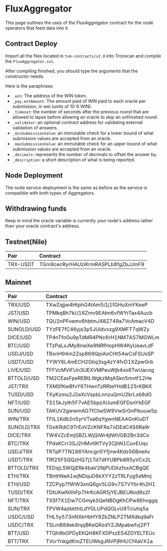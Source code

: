 # FluxAggregator

This page outlines the uses of the FluxAggregator contract for the node operators that feed data into it.

## Contract Deploy

Import all the files located in `tvm-contracts/v2.0` into Tronscan and compile the `FluxAggregator.sol`.

After compiling finished, you should type the arguments that the constructor needs.

Here is the paraphrase:

- `_win`: The address of the WIN token.
- `_pay,entAmount`: The amount paid of WIN paid to each oracle per submission, in wei (units of 10⁻6 WIN).
- `_timeout`:  the number of seconds after the previous round that are allowed to lapse before allowing an oracle to skip an unfinished round.
- `_validator`: an optional contract address for validating external validation of answers.
- `_minSubmissionValue`: an immutable check for a lower bound of what submission values are accepted from an oracle.
- `_maxSubmissionValue`: an immutable check for an upper bound of what submission values are accepted from an oracle.
- `_decimals`: represents the number of decimals to offset the answer by.
- `_description`: a short description of what is being reported.

## Node Deployment

The node service deployment is the same as before as the service is compatible with both types of Aggregators.

## Withdrawing funds

Keep in mind the oracle variable is currently your node's address rather than your oracle contract's address.

## Testnet(Nile)

|Pair|Contract|
|:--|:--|
|TRX-USDT|TGm9cecRyrHAUziKrmRASPLb8fgZbJJmF9|

## Mainnet

| Pair     | Contract                           |
| :------- | :--------------------------------- |
|TRX/USD  | TXwZqjjw4HtphG4tAm5i1j1fGHuXmYKeeP |
|JST/USD  | TPMkqBh7kU16Zmv9EAtm6vfWYrTax4Aucb |
|WIN/USD  | TQU2nPFvemv6hbtmJ48Z749a7VcAmacV4D |
|SUNOLD/USD  | TYzFE7fC46yjs3p5JUidvxzg9XMFT7qWZy |
|DICE/USD | TP4nTfoGu9pTdMR4PNc6rH1NM7AS7MGWLm |
|BTC/USD  | TTzPaLxJMy8nwXe9NRfHopHW4KyUeavLdF |
|USDJ/USD | TBxnH94m2Zsp869QpiAoCHt54wCsFSUsSP |
|USDT/USD | TYWY6L4mECH2Gtiq3sg4zY4fvD1XZpwGrb |
|LIVE/USD | TFFVcMViFUn3UEXVMPeuWjb4xo6TwUacog |
|BTTOLD/USD  | TM2CEasFpeREBtLWgkzMqASkn5mvtf12He |
|JST/TRX  | TXMSfKwBfvY6THwnTzRRteYHdB125rKBKK |
|TUSD/USD | TXyKzmu2J2eXcVspbLnnzuQmU2krLxb8dG |
|NFT/USD  | TS15kJyth5F7vAE5bpzAUumEGFDsnYkEGF |
|SUN/USD  | TAKUV2gwwmAG7fCtwSW9VwSrGnPikuuw5p |
|WIN/TRX  | TFtL1Kdb2n5yrVTxa6qYgwnNEAAGnKiuDT |
|SUNOLD/TRX  | TGoKRdiC9TrEoVZcKNFRa7oDEdC4S6Ra9r |
|DICE/TRX | TW4VZcEmjSBZLWjQiWr4jNitVGB2Bn3dCo |
|BTC/TRX  | TPdsKCrr3SJ2HMvt9tTVy3CjhN1CuvEUqc |
|USDJ/TRX | TRTpP7TN186YAncgn5Yfjnw4Kds56BneAc |
|USDT/TRX | TRf25FSQQzHQ7j1Td7dtYUBPb8R5yVCx2L |
|BTTOLD/TRX  | TEDsjLSWQjERk4baV2NjPUDAzfxxACBgQE |
|ETH/TRX  | TBnthNeA1wjNDquD6kXYY2zTRLFyg5eMmj |
|ETH/USD  | TZCPyp7fWW3xnQ6gv5LG9v7S7VYbr4h2H1 |
|TUSD/TRX | TDtUKwNXhFp7HrKcAGR5jYEJBEURod8s2f |
|NFT/TRX  | TXSf7X1Dw7CGmykSQeNBDgKhCPw8Ehvggq |
|SUN/TRX  | TPVW4azkkthtLdYGLUPdQGLvU9Tciuhq5a |
|USDC/USD  | THL5y573nNXkHbHY8ZkZNLPZTMXdkq9aFr |
|USDC/TRX  | TSLmB88ek8npjBKeQRzdYZJMpabwfvj2PT |
|BTT/USD  | TTQh9bGPDyEKQH8KFXDPxzES4ZGYELTEUc |
|BTT/TRX  | TVcrYnkgdKmZTEUWkgJNVPjRHUCf4aVX1a |
